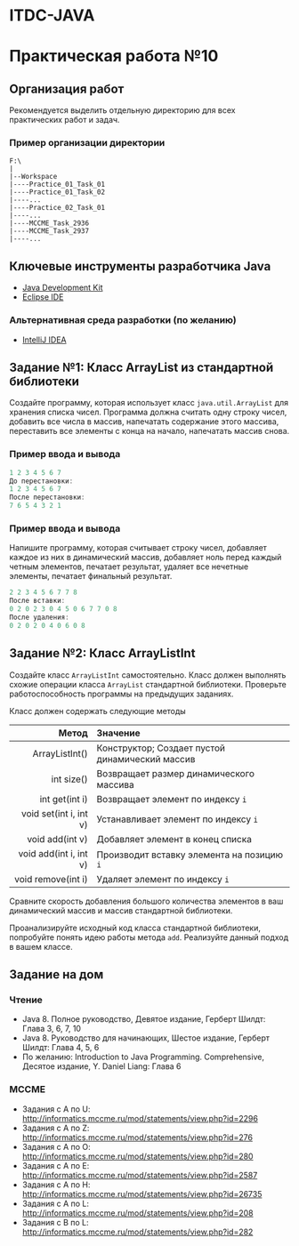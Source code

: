 # ITDC-JAVA
Практическая работа №10
=======================

## Организация работ

Рекомендуется выделить отдельную директорию для всех практических работ и задач.

### Пример организации директории

```
F:\
|
|--Workspace
|----Practice_01_Task_01
|----Practice_01_Task_02
|----...
|----Practice_02_Task_01
|----...
|----MCCME_Task_2936
|----MCCME_Task_2937
|----...
```

## Ключевые инструменты разработчика Java

* [Java Development Kit](http://www.oracle.com/technetwork/java/javase/downloads/jdk8-downloads-2133151.html)
* [Eclipse IDE](https://eclipse.org/downloads/packages/eclipse-ide-java-developers/oxygenr)

### Альтернативная среда разработки (по желанию)

* [IntelliJ IDEA](https://www.jetbrains.com/idea)

## Задание №1: Класс ArrayList из стандартной библиотеки

Создайте программу, которая использует класс `java.util.ArrayList` для хранения
списка чисел. Программа должна считать одну строку чисел, добавить все числа в
массив, напечатать содержание этого массива, переставить все элементы с конца на
начало, напечатать массив снова.

### Пример ввода и вывода

```java
1 2 3 4 5 6 7
До перестановки:
1 2 3 4 5 6 7
После перестановки:
7 6 5 4 3 2 1
```

### Пример ввода и вывода

Напишите программу, которая считывает строку чисел, добавляет каждое из них в
динамический массив, добавляет ноль перед каждый четным элементов, печатает
результат, удаляет все нечетные элементы, печатает финальный результат.

```java
2 2 3 4 5 6 7 7 8
После вставки:
0 2 0 2 3 0 4 5 0 6 7 7 0 8
После удаления:
0 2 0 2 0 4 0 6 0 8
```

## Задание №2: Класс ArrayListInt

Создайте класс `ArrayListInt` самостоятельно. Класс должен выполнять схожие
операции класса `ArrayList` стандартной библиотеки. Проверьте работоспособность
программы на предыдущих заданиях.

Класс должен содержать следующие методы

| Метод                  | Значение                                                                                             |
| ---------------------: | :---------------------------------------------- |
| ArrayListInt()         | Конструктор; Создает пустой динамический массив |
| int size()             | Возвращает размер динамического массива         |
| int get(int i)         | Возвращает элемент по индексу `i`               |
| void set(int i, int v) | Устанавливает элемент по индексу `i`            |
| void add(int v)        | Добавляет элемент в конец списка                |
| void add(int i, int v) | Производит вставку элемента на позицию `i`      |
| void remove(int i)     | Удаляет элемент по индексу `i`                  |

Сравните скорость добавления большого количества элементов в ваш динамический
массив и массив стандартной библиотеки.

Проанализируйте исходный код класса стандартной библиотеки, попробуйте понять
идею работы метода `add`. Реализуйте данный подход в вашем классе.

## Задание на дом

### Чтение

* Java 8. Полное руководство, Девятое издание, Герберт Шилдт: Глава 3, 6, 7, 10
* Java 8. Руководство для начинающих, Шестое издание, Герберт Шилдт: Глава 4, 5, 6
* По желанию: Introduction to Java Programming. Comprehensive, Десятое издание, Y. Daniel Liang: Глава 6

### MCCME

* Задания с A по U: http://informatics.mccme.ru/mod/statements/view.php?id=2296
* Задания с A по Z: http://informatics.mccme.ru/mod/statements/view.php?id=276
* Задания с A по O: http://informatics.mccme.ru/mod/statements/view.php?id=280
* Задания с A по E: http://informatics.mccme.ru/mod/statements/view.php?id=2587
* Задания с A по H: http://informatics.mccme.ru/mod/statements/view.php?id=26735
* Задания с A по L: http://informatics.mccme.ru/mod/statements/view.php?id=208
* Задания с B по L: http://informatics.mccme.ru/mod/statements/view.php?id=282
